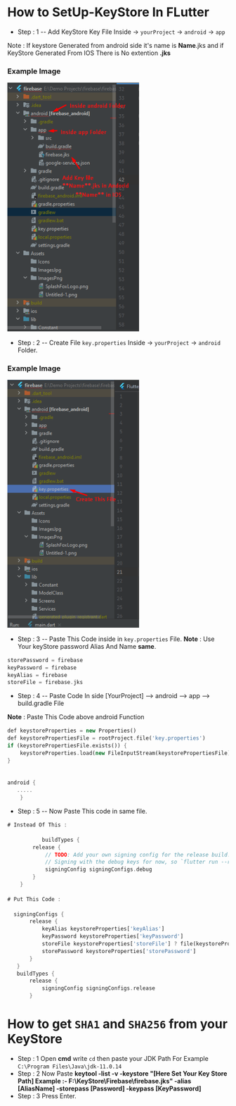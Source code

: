 # How to SetUp-KeyStore In FLutter
+ Step : 1 -- Add KeyStore Key File Inside -> `yourProject` -> `android` -> `app` 

Note : If keystore Generated from android side it's name is **Name**.jks and if KeyStore Generated From IOS There is No extention **.jks**

### Example Image
<img src="Image-1.png"  width="300px">

+ Step : 2 -- Create File `key.properties` Inside -> `yourProject` -> `android` Folder.

### Example Image
<img src="Image-2.png"  width="300px">

+ Step : 3 -- Paste This Code inside in `key.properties` File.
**Note** : Use Your keyStore password Alias And Name **same**.

```dart
storePassword = firebase
keyPassword = firebase
keyAlias = firebase
storeFile = firebase.jks
```

+ Step : 4 --  Paste Code In side [YourProject] --> android --> app --> build.gradle File

**Note** : Paste This Code above android Function

```dart
def keystoreProperties = new Properties()
def keystorePropertiesFile = rootProject.file('key.properties')
if (keystorePropertiesFile.exists()) {
    keystoreProperties.load(new FileInputStream(keystorePropertiesFile))
}


android {
   .....
    }
```

+ Step : 5 -- Now Paste This code in same file.

```dart
# Instead Of This :

           buildTypes {
        release {
            // TODO: Add your own signing config for the release build.
            // Signing with the debug keys for now, so `flutter run --release` works.
            signingConfig signingConfigs.debug
        }
    }

# Put This Code :

  signingConfigs {
       release {
           keyAlias keystoreProperties['keyAlias']
           keyPassword keystoreProperties['keyPassword']
           storeFile keystoreProperties['storeFile'] ? file(keystoreProperties['storeFile']) : null
           storePassword keystoreProperties['storePassword']
       }
   }
   buildTypes {
       release {
           signingConfig signingConfigs.release
       }
```

# How to get `SHA1` and `SHA256` from your KeyStore

+ Step : 1  Open **cmd** write `cd` then paste your JDK Path For Example `C:\Program Files\Java\jdk-11.0.14`
+ Step : 2 Now Paste  **keytool -list -v -keystore "[Here Set Your Key Store Path] Example :- F:\KeyStore\Firebase\firebase.jks" -alias [AliasName] -storepass [Password] -keypass [KeyPassword]**
+ Step : 3 Press Enter.
